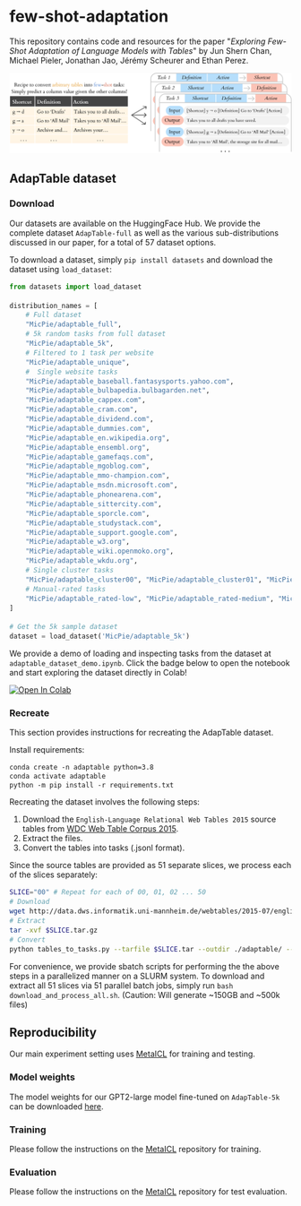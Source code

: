 # few-shot-adaptation
This repository contains code and resources for the paper "_Exploring Few-Shot Adaptation of Language Models with Tables_" by Jun Shern Chan, Michael Pieler, Jonathan Jao, Jérémy Scheurer and Ethan Perez.

![Tables-to-tasks](/img/tables_to_tasks.png)

## AdapTable dataset

### Download
Our datasets are available on the HuggingFace Hub. We provide the complete dataset `AdapTable-full` as well as the various sub-distributions discussed in our paper, for a total of 57 dataset options.

To download a dataset, simply `pip install datasets` and download the dataset using `load_dataset`:
```python
from datasets import load_dataset

distribution_names = [
    # Full dataset
    "MicPie/adaptable_full",
    # 5k random tasks from full dataset
    "MicPie/adaptable_5k",
    # Filtered to 1 task per website
    "MicPie/adaptable_unique",
    #  Single website tasks
    "MicPie/adaptable_baseball.fantasysports.yahoo.com",
    "MicPie/adaptable_bulbapedia.bulbagarden.net",
    "MicPie/adaptable_cappex.com",
    "MicPie/adaptable_cram.com",
    "MicPie/adaptable_dividend.com",
    "MicPie/adaptable_dummies.com",
    "MicPie/adaptable_en.wikipedia.org",
    "MicPie/adaptable_ensembl.org",
    "MicPie/adaptable_gamefaqs.com",
    "MicPie/adaptable_mgoblog.com",
    "MicPie/adaptable_mmo-champion.com",
    "MicPie/adaptable_msdn.microsoft.com",
    "MicPie/adaptable_phonearena.com",
    "MicPie/adaptable_sittercity.com",
    "MicPie/adaptable_sporcle.com",
    "MicPie/adaptable_studystack.com",
    "MicPie/adaptable_support.google.com",
    "MicPie/adaptable_w3.org",
    "MicPie/adaptable_wiki.openmoko.org",
    "MicPie/adaptable_wkdu.org",
    # Single cluster tasks
    "MicPie/adaptable_cluster00", "MicPie/adaptable_cluster01", "MicPie/adaptable_cluster02", "MicPie/adaptable_cluster03", "MicPie/adaptable_cluster04", "MicPie/adaptable_cluster05", "MicPie/adaptable_cluster06", "MicPie/adaptable_cluster07", "MicPie/adaptable_cluster08", "MicPie/adaptable_cluster09", "MicPie/adaptable_cluster10", "MicPie/adaptable_cluster11", "MicPie/adaptable_cluster12", "MicPie/adaptable_cluster13", "MicPie/adaptable_cluster14", "MicPie/adaptable_cluster15", "MicPie/adaptable_cluster16", "MicPie/adaptable_cluster17", "MicPie/adaptable_cluster18", "MicPie/adaptable_cluster19", "MicPie/adaptable_cluster20", "MicPie/adaptable_cluster21", "MicPie/adaptable_cluster22", "MicPie/adaptable_cluster23", "MicPie/adaptable_cluster24", "MicPie/adaptable_cluster25", "MicPie/adaptable_cluster26", "MicPie/adaptable_cluster27", "MicPie/adaptable_cluster28", "MicPie/adaptable_cluster29", "MicPie/adaptable_cluster-noise", 
    # Manual-rated tasks
    "MicPie/adaptable_rated-low", "MicPie/adaptable_rated-medium", "MicPie/adaptable_rated-high",
]

# Get the 5k sample dataset
dataset = load_dataset('MicPie/adaptable_5k')
```

We provide a demo of loading and inspecting tasks from the dataset at `adaptable_dataset_demo.ipynb`. Click the badge below to open the notebook and start exploring the dataset directly in Colab!

[![Open In Colab](https://colab.research.google.com/assets/colab-badge.svg)](https://colab.research.google.com/github/JunShern/few-shot-adaptation/blob/master/adaptable_dataset_demo.ipynb)


### Recreate

This section provides instructions for recreating the AdapTable dataset.

Install requirements:
```
conda create -n adaptable python=3.8
conda activate adaptable
python -m pip install -r requirements.txt
```

Recreating the dataset involves the following steps:
1. Download the `English-Language Relational Web Tables 2015` source tables from [WDC Web Table Corpus 2015](http://webdatacommons.org/webtables/2015/downloadInstructions.html).
2. Extract the files.
3. Convert the tables into tasks (.jsonl format).

Since the source tables are provided as 51 separate slices, we process each of the slices separately:
```bash
SLICE="00" # Repeat for each of 00, 01, 02 ... 50
# Download
wget http://data.dws.informatik.uni-mannheim.de/webtables/2015-07/englishCorpus/compressed/$SLICE.tar.gz
# Extract
tar -xvf $SLICE.tar.gz
# Convert
python tables_to_tasks.py --tarfile $SLICE.tar --outdir ./adaptable/ --max_source_files 10000
```

For convenience, we provide sbatch scripts for performing the the above steps in a parallelized manner on a SLURM system. To download and extract all 51 slices via 51 parallel batch jobs, simply run `bash download_and_process_all.sh`. (Caution: Will generate ~150GB and ~500k files)

## Reproducibility
Our main experiment setting uses [MetaICL](https://github.com/facebookresearch/MetaICL) for training and testing.

### Model weights
The model weights for our GPT2-large model fine-tuned on `AdapTable-5k` can be downloaded [here](https://drive.google.com/file/d/1Q1mh9rKxD6MX0lTD_okWEjINWRNfqhXY/view?usp=sharing).

### Training
Please follow the instructions on the [MetaICL](https://github.com/facebookresearch/MetaICL) repository for training.

### Evaluation
Please follow the instructions on the [MetaICL](https://github.com/facebookresearch/MetaICL) repository for test evaluation.